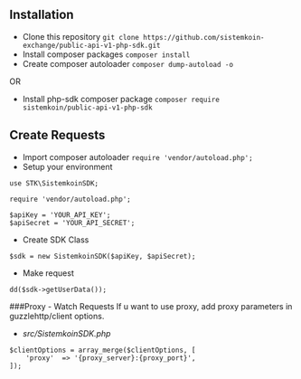 ## Installation

- Clone this repository ```git clone https://github.com/sistemkoin-exchange/public-api-v1-php-sdk.git```
- Install composer packages ```composer install```
- Create composer autoloader ```composer dump-autoload -o```

OR

- Install php-sdk composer package ```composer require sistemkoin/public-api-v1-php-sdk```

## Create Requests

- Import composer autoloader ```require 'vendor/autoload.php';```
- Setup your environment
```
use STK\SistemkoinSDK;

require 'vendor/autoload.php';

$apiKey = 'YOUR_API_KEY';
$apiSecret = 'YOUR_API_SECRET';
```
- Create SDK Class 
```
$sdk = new SistemkoinSDK($apiKey, $apiSecret);
```
- Make request
```
dd($sdk->getUserData());
```

###Proxy - Watch Requests
If u want to use proxy, add proxy parameters in guzzlehttp/client options.

- *src/SistemkoinSDK.php*
```
$clientOptions = array_merge($clientOptions, [
    'proxy'  => '{proxy_server}:{proxy_port}',
]);
```
